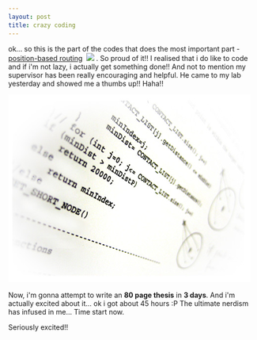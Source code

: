 ```yaml
---
layout: post
title: crazy coding
---
```


ok... so this is the part of the codes that does the most important part - [position-based routing](http://citeseer.ist.psu.edu/rd/6600486%2C496653%2C1%2C0.25%2CDownload/http://citeseer.ist.psu.edu/cache/papers/cs/25605/http:zSzzSzwww.informatik.uni-mannheim.dezSzinformatikzSzpi4zSzpublicationszSzlibraryzSzMauve2001f.pdf/mauve01survey.pdf)  ![](http://i29.photobucket.com/albums/c273/sweska/pdficon.jpg) . So proud of it!! I realised that i do like to code and if i'm not lazy, i actually get something done!! And not to mention my supervisor has been really encouraging and helpful. He came to my lab yesterday and showed me a thumbs up!! Haha!!

![](/img/code96778967.jpg)

Now, i'm gonna attempt to write an **80 page thesis** in **3 days**. And i'm actually excited about it... ok i got about 45 hours :P The ultimate nerdism has infused in me... Time start now.

Seriously excited!!
